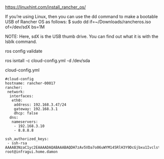 https://linuxhint.com/install_rancher_os/

If you’re using Linux, then you can use the dd command to make a bootable USB of Rancher OS as follows:
$ sudo dd if=~/Downloads/rancheros.iso of=/dev/sdX bs=1M

NOTE: Here, sdX is the USB thumb drive. You can find out what it is with the lsblk command.

ros config validate

ros isntall -c cloud-config.yml -d /dev/sda


cloud-config.yml
```
#cloud-config
hostname: rancher-00017
rancher:
 network:
  interfaces:
   eth0:
    address: 192.168.3.47/24
    gateway: 192.168.3.1
    dhcp: false
  dns:
   nameservers:
    - 192.168.3.10
    - 8.8.8.8

ssh_authorized_keys:
 - ssh-rsa AAAAB3NzaC1yc2EAAAADAQABAAABAQDH7zAv5VDa7o06uWYM145RlH3Y9DcGjbxu1Ivclstw47i2wZkQuFB2ruMgcq8W8m+LZaoWQEQH3BMn2hQsqbweCBzKTSlP38jsig94Crt2oHbErrteu7mCiY2tkQqK/o0YRBldEj5EbSMHVYbm2VYI3fiSI3IsSZqYXSMXdCp3WAtKC9TJF06lrrZI1j2UxVu4wi8B3S8uNILn635NyNJvjWABEHzwr8FKHbEX0p5p3CG0DJZsNikUyAwnkepTGPJcJTp3NU58+Aq+KvHBVazKp/GQb1WdfICrphoqn8QhdvPeXMXxzK3s+KZxPQTtZKvcn0H1wCF27MEDnyn4g16j root@infragui.home.damon

```
